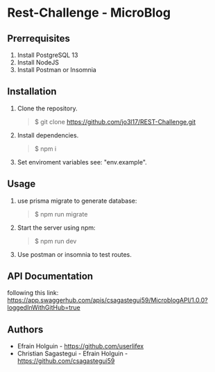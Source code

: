 # Rest-Challenge - MicroBlog

## Prerrequisites

1. Install PostgreSQL 13
2. Install NodeJS
3. Install Postman or Insomnia

## Installation

1. Clone the repository.
   > \$ git clone https://github.com/jo3l17/REST-Challenge.git
2. Install dependencies.
   > \$ npm i
2. Set enviroment variables see: "env.example".
## Usage

1. use prisma migrate to generate database:
   > \$ npm run migrate
2. Start the server using npm:
   > \$ npm run dev
3. Use postman or insomnia to test routes.
## API Documentation

following this link: https://app.swaggerhub.com/apis/csagastegui59/MicroblogAPI/1.0.0?loggedInWithGitHub=true

## Authors
* Efrain Holguin - https://github.com/userlifex
* Christian Sagastegui - Efrain Holguin - https://github.com/csagastegui59
